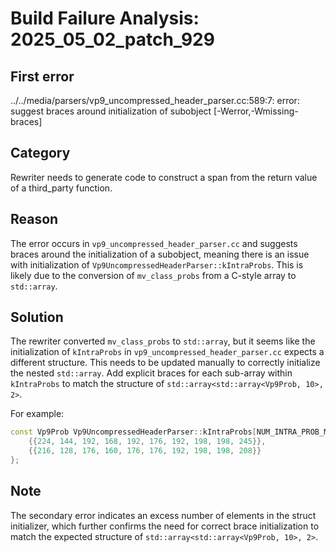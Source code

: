 # Build Failure Analysis: 2025_05_02_patch_929

## First error

../../media/parsers/vp9_uncompressed_header_parser.cc:589:7: error: suggest braces around initialization of subobject [-Werror,-Wmissing-braces]

## Category
Rewriter needs to generate code to construct a span from the return value of a third_party function.

## Reason
The error occurs in `vp9_uncompressed_header_parser.cc` and suggests braces around the initialization of a subobject, meaning there is an issue with initialization of `Vp9UncompressedHeaderParser::kIntraProbs`. This is likely due to the conversion of `mv_class_probs` from a C-style array to `std::array`.

## Solution
The rewriter converted `mv_class_probs` to `std::array`, but it seems like the initialization of `kIntraProbs` in `vp9_uncompressed_header_parser.cc` expects a different structure. This needs to be updated manually to correctly initialize the nested `std::array`. Add explicit braces for each sub-array within `kIntraProbs` to match the structure of `std::array<std::array<Vp9Prob, 10>, 2>`.

For example:

```c++
const Vp9Prob Vp9UncompressedHeaderParser::kIntraProbs[NUM_INTRA_PROB_MODES] = {
    {{224, 144, 192, 168, 192, 176, 192, 198, 198, 245}},
    {{216, 128, 176, 160, 176, 176, 192, 198, 198, 208}}
};
```

## Note
The secondary error indicates an excess number of elements in the struct initializer, which further confirms the need for correct brace initialization to match the expected structure of `std::array<std::array<Vp9Prob, 10>, 2>`.